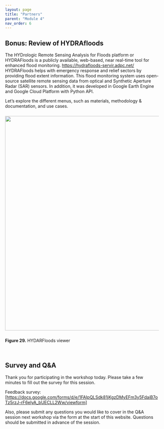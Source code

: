 ```yaml
---
layout: page
title: "Partners"
parent: "Module 4"
nav_order: 6
---
```



## Bonus: Review of HYDRAfloods

The HYDrologic Remote Sensing Analysis for Floods platform or HYDRAFloods is a publicly available, web-based, near real-time tool for enhanced flood monitoring. https://hydrafloods-servir.adpc.net/ HYDRAFloods helps with emergency response and relief sectors by providing flood extent information. This flood monitoring system uses open-source satellite remote sensing data from optical and Synthetic Aperture Radar (SAR) sensors. In addition, it was developed in Google Earth Engine and Google Cloud Platform with Python API.

Let’s explore the different menus, such as materials, methodology & documentation, and use cases.	

<img align="center" src="../images/flood-mapping-sar-images/30_hydrafloods.png"  vspace="10" width="700">

**Figure 29.** HYDARFloods viewer

&nbsp;

## Survey and Q&A ##
Thank you for participating in the workshop today. Please take a few minutes to fill out the survey for this session.

Feedback survey:    
[https://docs.google.com/forms/d/e/1FAIpQLSdk81jKgzDMyEFm3y5FdaiB7oTz5rzJ-rF6elyA_bUECLL2Ww/viewform]  

Also, please submit any questions you would like to cover in the Q&A session next workshop via the form at the start of this website. Questions should be submitted in advance of the session. 
